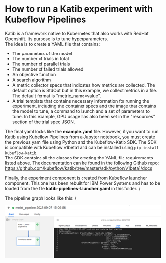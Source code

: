 # How to run a Katib experiment with Kubeflow Pipelines

Katib is a framework native to Kubernetes that also works with RedHat Openshift. Its purpose is to tune hyperparameters. \
The idea is to create a YAML file that contains:
- The parameters of the model
- The number of trials in total
- The number of parallel trials
- The number of failed trials allowed
- An objective function
- A search algorithm
- A metric collector specs that indicates how metrics are collected. The default option is StdOut but in this example, we collect metrics in a file. The default format is "metric_name=value". 
- A trial template that contains necessary information for running the experiment, including the container specs and the image that contains the model to tune, a command to launch and a set of parameters to tune. In this example, GPU usage has also been set in the "resources" section of the trial spec JSON. 

The final yaml looks like the **example.yaml** file. However, if you want to run Katib using Kubeflow Pipelines from a Jupyter notebook, you must create the previous yaml file using Python and the Kubeflow-Katib SDK. The SDK is compatible with Kubeflow v1beta1 and can be installed using <code>pip install kubeflow-katib</code>. \
The SDK contains all the classes for creating the YAML file requirements listed above. The documentation can be found in the following Github repo: https://github.com/kubeflow/katib/tree/master/sdk/python/v1beta1/docs

Finally, the experiment component is created from Kubeflow launcher component. This one has been rebuilt for IBM Power Systems and has to be loaded from the file **katib-pipelines-launcher.yaml** in this folder. \

The pipeline graph looks like this: \

![Katib Pipeline](../images/katib_pipeline.png "Katib Pipeline")